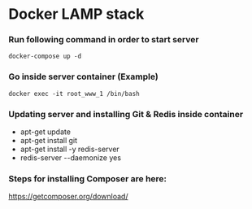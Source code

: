 # Docker LAMP stack

### Run following command in order to start server
`docker-compose up -d`



### Go inside server container (Example)
`docker exec -it root_www_1 /bin/bash`

### Updating server and installing Git & Redis inside container
- apt-get update
- apt-get install git
- apt-get install -y redis-server
- redis-server --daemonize yes

### Steps for installing Composer are here:
https://getcomposer.org/download/

